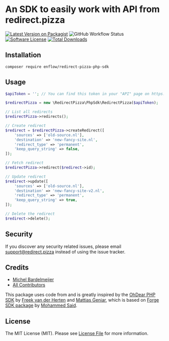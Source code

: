 # An SDK to easily work with API from redirect.pizza

[![Latest Version on Packagist](https://img.shields.io/packagist/v/enflow/redirect-pizza-php-sdk.svg?style=flat-square)](https://packagist.org/packages/enflow/redirect-pizza-php-sdk)
![GitHub Workflow Status](https://github.com/enflow-nl/livewire-twig/workflows/run-tests/badge.svg)
[![Software License](https://img.shields.io/badge/license-MIT-brightgreen.svg?style=flat-square)](LICENSE.md)
[![Total Downloads](https://img.shields.io/packagist/dt/enflow/redirect-pizza-php-sdk.svg?style=flat-square)](https://packagist.org/packages/enflow/redirect-pizza-php-sdk)

## Installation

```composer require enflow/redirect-pizza-php-sdk```

## Usage

```php
$apiToken = ''; // You can find this token in your "API" page on https://redirect.pizza

$redirectPizza = new \RedirectPizza\PhpSdk\RedirectPizza($apiToken);

// List all redirects
$redirectPizza->redirects();

// Create redirect
$redirect = $redirectPizza->createRedirect([
    'sources' => ['old-source.nl'],
    'destination' => 'new-fancy-site.nl',
    'redirect_type' => 'permanent',
    'keep_query_string' => false,
]);

// Fetch redirect
$redirectPizza->redirect($redirect->id);

// Update redirect
$redirect->update([
    'sources' => ['old-source.nl'],
    'destination' => 'new-fancy-site-v2.nl',
    'redirect_type' => 'permanent',
    'keep_query_string' => true,
]);

// Delete the redirect
$redirect->delete();
```

## Security

If you discover any security related issues, please email support@redirect.pizza instead of using the issue tracker.

## Credits

- [Michel Bardelmeijer](https://github.com/mbardelmeijer)
- [All Contributors](../../contributors)

This package uses code from and is greatly inspired by the [OhDear PHP SDK](https://github.com/ohdearapp/ohdear-php-sdk) by [Freek van der Herten](https://github.com/freekmurze) and [Mattias Geniar](https://github.com/mattiasgeniar), which is based on [Forge SDK package](https://github.com/themsaid/forge-sdk) by [Mohammed Said](https://github.com/themsaid).

## License

The MIT License (MIT). Please see [License File](LICENSE.md) for more information.
